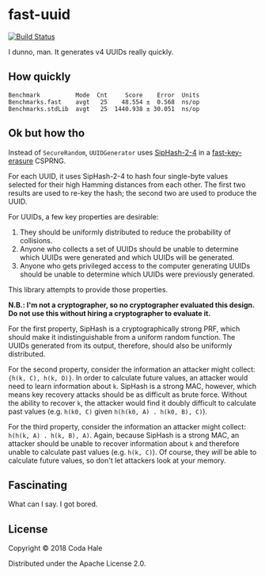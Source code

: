 # fast-uuid

[![Build Status](https://secure.travis-ci.org/codahale/fast-uuid.svg)](http://travis-ci.org/codahale/fast-uuid)

I dunno, man. It generates v4 UUIDs really quickly.

## How quickly

```
Benchmark          Mode  Cnt     Score    Error  Units
Benchmarks.fast    avgt   25    48.554 ±  0.568  ns/op
Benchmarks.stdLib  avgt   25  1440.938 ± 30.051  ns/op
```

## Ok but how tho

Instead of `SecureRandom`, `UUIDGenerator` uses
[SipHash-2-4](https://131002.net/siphash/siphash.pdf) in a
[fast-key-erasure](https://blog.cr.yp.to/20170723-random.html) CSPRNG. 

For each UUID, it uses SipHash-2-4 to hash four single-byte values selected for their high Hamming
distances from each other. The first two results are used to re-key the hash; the second two are
used to produce the UUID.

For UUIDs, a few key properties are desirable:

1. They should be uniformly distributed to reduce the probability of collisions.
2. Anyone who collects a set of UUIDs should be unable to determine which UUIDs were generated and
   which UUIDs will be generated.
3. Anyone who gets privileged access to the computer generating UUIDs should be unable to determine
   which UUIDs were previously generated.

This library attempts to provide those properties.

**N.B.: I'm not a cryptographer, so no cryptographer evaluated this design. Do not use this without
hiring a cryptographer to evaluate it.**

For the first property, SipHash is a cryptographically strong PRF, which should make it
indistinguishable from a uniform random function. The UUIDs generated from its output, therefore,
should also be uniformly distributed.

For the second property, consider the information an attacker might collect: `{h(k, C), h(k, D)}`.
In order to calculate future values, an attacker would need to learn information about `k`. SipHash
is a strong MAC, however, which means key recovery attacks should be as difficult as brute force.
Without the ability to recover `k`, the attacker would find it doubly difficult to calculate past
values (e.g. `h(k0, C)` given `h(h(k0, A) . h(k0, B), C)`).

For the third property, consider the information an attacker might collect: `h(h(k, A) . h(k, B),
A)`. Again, because SipHash is a strong MAC, an attacker should be unable to recover information
about `k` and therefore unable to calculate past values (e.g. `h(k, C)`). Of course, they *will* be
able to calculate future values, so don't let attackers look at your memory.

## Fascinating

What can I say. I got bored.

## License

Copyright © 2018 Coda Hale

Distributed under the Apache License 2.0.
